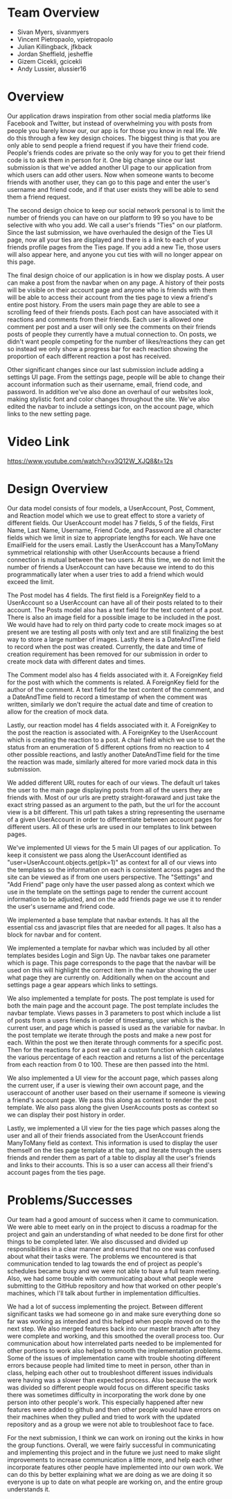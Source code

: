 # Team Overview

* Sivan Myers, sivanmyers
* Vincent Pietropaolo, vpietropaolo
* Julian Killingback, jfkback
* Jordan Sheffield, jesheffie
* Gizem Cicekli, gcicekli
* Andy Lussier, alussier16

# Overview

Our application draws inspiration from other social media platforms like Facebook and Twitter, but instead of overwhelming you with posts from people you barely know our, our app is for those you know in real life. We do this through a few key design choices. The biggest thing is that you are only able to send people a friend request if you have their friend code. People's friends codes are private so the only way for you to get their friend code is to ask them in person for it. One big change since our last submission is that we've added another UI page to our application from which users can add other users. Now when someone wants to become friends with another user, they can go to this page and enter the user's username and friend code, and if that user exists they will be able to send them a friend request.

The second design choice to keep our social network personal is to limit the number of friends you can have on our platform to 99 so you have to be selective with who you add. We call a user's friends "Ties" on our platform. Since the last submission, we have overhauled the design of the Ties UI page, now all your ties are displayed and there is a link to each of your friends profile pages from the Ties page. If you add a new Tie, those users will also appear here, and anyone you cut ties with will no longer appear on this page.

The final design choice of our application is in how we display posts. A user can make a post from the navbar when on any page. A history of their posts will be visible on their account page and anyone who is friends with them will be able to access their account from the ties page to view a friend's entire post history. From the users main page they are able to see a scrolling feed of their friends posts. Each post can have associated with it reactions and comments from their friends. Each user is allowed one comment per post and a user will only see the comments on their friends posts of people they currently have a mutual connection to. On posts, we didn't want people competing for the number of likes/reactions they can get so instead we only show a progress bar for each reaction showing the proportion of each different reaction a post has received.

Other significant changes since our last submission include adding a settings UI page. From the settings page, people will be able to change their account information such as their username, email, friend code, and password. In addition we've also done an overhaul of our websites look, making stylistic font and color changes throughout the site. We've also edited the navbar to include a settings icon, on the account page, which links to the new setting page.

# Video Link
https://www.youtube.com/watch?v=v3Q12W_XJQ8&t=12s

# Design Overview
Our data model consists of four models, a UserAccount, Post, Comment, and Reaction model which we use to great effect to store a variety of different fields. Our UserAccount model has 7 fields, 5 of the fields, First Name, Last Name, Username, Friend Code, and Password are all character fields which we limit in size to appropriate lengths for each. We have one EmailField for the users email. Lastly the UserAccount has a ManyToMany symmetrical relationship with other UserAccounts because a friend connection is mutual between the two users. At this time, we do not limit the number of friends a UserAccount can have because we intend to do this programmatically later when a user tries to add a friend which would exceed the limit. 

The Post model has 4 fields. The first field is a ForeignKey field to a UserAccount so a UserAccount can have all of their posts related to to their account. The Posts model also has a text field for the text content of a post. There is also an image field for a possible image to be included in the post. We would have had to rely on third party code to create mock images so at present we are testing all posts with only text and are still finalizing the best way to store a large number of images. Lastly there is a DateAndTime field to record when the post was created. Currently, the date and time of creation requirement has been removed for our submission in order to create mock data with different dates and times.

The Comment model also has 4 fields associated with it. A ForeignKey field for the post with which the comments is related. A ForeignKey field for the author of the comment. A text field for the text content of the comment, and a DateAndTime field to record a timestamp of when the comment was written, similarly we don't require the actual date and time of creation to allow for the creation of mock data.

Lastly, our reaction model has 4 fields associated with it. A ForeignKey to the post the reaction is associated with. A ForeignKey to the UserAccount which is creating the reaction to a post. A chair field which we use to set the status from an enumeration of 5 different options from no reaction to 4 other possible reactions, and lastly another DateAndTime field for the time the reaction was made, similarly altered for more varied mock data in this submission.

We added different URL routes for each of our views. The default url takes the user to the main page displaying posts from all of the users they are friends with. Most of our urls are pretty straight-foraward and just take the exact string passed as an argument to the path, but the url for the account view is a bit different. This url path takes a string representing the username of a given UserAccount in order to differentiate between account pages for different users. All of these urls are used in our templates to link between pages.

We've implemented UI views for the 5 main UI pages of our application. To keep it consistent we pass along the UserAccount identified as "user=UserAccount.objects.get(pk=1)" as context for all of our views into the templates so the information on each is consistent across pages and the site can be viewed as if from one users perspective. The "Settings" and "Add Friend" page only have the user passed along as context which we use in the template on the settings page to render the current account information to be adjusted, and on the add friends page we use it to render the user's username and friend code.

We implemented a base template that navbar extends. It has all the essential css and javascript files that are needed for all pages. It also has a block for navbar and for content.  

We implemented a template for navbar which was included by all other templates besides Login and Sign Up. The navbar takes one parameter which is page. This page corresponds to the page that the navbar will be used on this will highlight the correct item in the navbar showing the user what page they are currently on. Additionally when on the account and settings page a gear appears which links to settings. 

We also implemented a template for posts. The post template is used for both the main page and the account page. The post template includes the navbar template. Views passes in 3 parameters to post which include a list of posts from a users friends in order of timestamp, user which is the current user, and page which is passed is used as the variable for navbar. In the post template we iterate through the posts and make a new post for each. Within the post we then iterate through comments for a specific post. Then for the reactions for a post we call a custom function which calculates the various percentage of each reaction and returns a list of the percentage from each reaction from 0 to 100. These are then passed into the html.      

We also implemented a UI view for the account page, which passes along the current user, if a user is viewing their own account page, and the useraccount of another user based on their username if someone is viewing a friend's account page. We pass this along as context to render the post template. We also pass along the given UserAccounts posts as context so we can display their post history in order.

Lastly, we implemented a UI view for the ties page which passes along the user and all of their friends associated from the UserAccount friends ManyToMany field as context. This information is used to display the user themself on the ties page template at the top, and iterate through the users friends and render them as part of a table to display all the user's friends and links to their accounts. This is so a user can access all their friend's account pages from the ties page.


# Problems/Successes

Our team had a good amount of success when it came to communication. We were able to meet early on in the project to discuss a roadmap for the project and gain an understanding of what needed to be done first for other things to be completed later. We also discussed and divided up responsibilities in a clear manner and ensured that no one was confused about what their tasks were. The problems we encountered is that communication tended to lag towards the end of project as people's schedules became busy and we were not able to have a full team meeting. Also, we had some trouble with communicating about what people were submitting to the GitHub repository and how that worked on other people's machines, which I'll talk about further in implementation difficulties.

We had a lot of success implementing the project. Between different significant tasks we had someone go in and make sure everything done so far was working as intended and this helped when people moved on to the next step. We also merged features back into our master branch after they were complete and working, and this smoothed the overall process too. Our communication about how interrelated parts needed to be implemented for other portions to work also helped to smooth the implementation problems. Some of the issues of implementation came with trouble shooting different errors because people had limited time to meet in person, other than in class, helping each other out to troubleshoot different issues individuals were having was a slower than expected process. Also because the work was divided so different people would focus on different specific tasks there was sometimes difficulty in incorporating the work done by one person into other people's work. This especially happened after new features were added to github and then other people would have errors on their machines when they pulled and tried to work with the updated repository and as a group we were not able to troubleshoot face to face.

For the next submission, I think we can work on ironing out the kinks in how the group functions. Overall, we were fairly successful in communicating and implementing this project and in the future we just need to make slight improvements to increase communication a little more, and help each other incorporate features other people have implemented into our own work. We can do this by better explaining what we are doing as we are doing it so everyone is up to date on what people are working on, and the entire group understands it.
